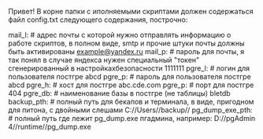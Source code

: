 Привет!
В корне папки с иполняемыми скриптами должен содержаться файл config.txt следующего содержания, построчно:

mail_l: # адрес почты с которой нужно отправлять информацию о работе скриптов, в полном виде, smtp и прочие штуки почты должны быть активированы
example@yandex.ru 
mail_p: # пароль для почты, я так понял в случае яндекса нужен специальный "токен" сгенерированный в настройкахбезопасности
1111111 
pgre_l: # логин для пользователя постгре
abcd 
pgre_p: # пароль для пользователя постгре
abcd 
pgre_h: # хост для постгре
abc.cde.com 
pgre_p: # порт для постгре
404 
pgre_db: # наименование базы в постгре (не таблицы)
bletdb
backup_pth: # полный путь для бекапов и терминала, в виде, пригодном для питона, с двойными слешами
C://Users//backup//
pg_dump_exe_pth: # полный путь где лежит pg_dump.exe пгадмина, например: 
D://pgAdmin 4//runtime//pg_dump.exe
